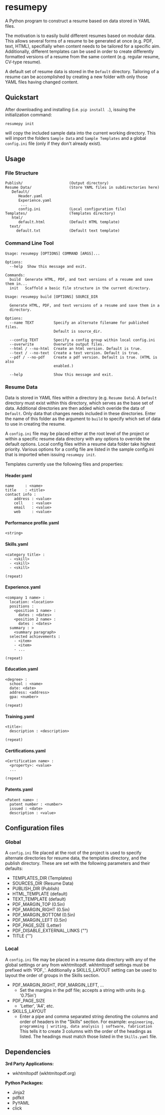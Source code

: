 # resumepy

A Python program to construct a resume based on data stored in YAML files.

The motivation is to easily build different resumes based on modular data. This
allows several forms of a resume to be generated at once (e.g. PDF, text, HTML),
specifially when content needs to be tailored for a specific aim. Additionally,
different templates can be used in order to create differently formatted
versions of a resume from the same content (e.g. regular resume, CV-type resume).

A default set of resume data is stored in the `Default` directory. Tailoring of
a resume can be accomplished by creating a new folder with only those YAML files
having changed content.

## Quickstart

After downloading and installing (i.e. `pip install .`), issuing the
initialization command:

`resumepy init`

will copy the included sample data into the current working directory. This will
import the folders `Sample Data` and `Sample Templates` and a global `config.ini`
file (only if they don't already exist).

## Usage

### File Structure

    Publish/                     (Output directory)
    Resume Data/                 (Store YAML files in subdirectories here)
       Default/                  
          Header.yaml
          Experience.yaml
           ...
          config.ini             (Local configuration file)
    Templates/                   (Templates directory)
       html/
          default.html           (Default HTML template)
      text/
         default.txt             (Default text template)

### Command Line Tool

```
Usage: resumepy [OPTIONS] COMMAND [ARGS]...

Options:
  --help  Show this message and exit.

Commands:
  build  Generate HTML, PDF, and text versions of a resume and save them in...
  init   Scaffold a basic file structure in the current directory.
```

```
Usage: resumepy build [OPTIONS] SOURCE_DIR

  Generate HTML, PDF, and text versions of a resume and save them in a
  directory.

Options:
  --name TEXT         Specify an alternate filename for published files.
                      Default is source_dir.

  --config TEXT       Specify a config group within local config.ini
  --overwrite         Overwrite output files.
  --html / --no-html  Create an html version. Default is true.
  --text / --no-text  Create a text version. Default is true.
  --pdf / --no-pdf    Create a pdf version. Default is true. (HTML is also
                      enabled.)

  --help              Show this message and exit.
```

### Resume Data

Data is stored in YAML files within a directory (e.g. `Resume Data`). A
`Default` directory must exist within this directory, which serves as the base
set of data. Additional directories are then added which overide the data of
`Default`. Only data that changes needs included in these directories. Enter
the name of this folder as the argument to `build` to specify which set of data
to use in creating the resume.

A `config.ini` file may be placed either at the root level of the project or
within a specific resume data directory with any options to override the default
options. Local config files within a resume data folder take highest priority.
Various options for a config file are listed in the sample config.ini that is
imported when issuing `resumepy init`.

Templates currently use the following files and properties:

#### Header.yaml

    name     : <name>
    title    : <title>
    contact info :
        address : <value>
        cell    : <value>
        email   : <value>
        web     : <value>

#### Performance profile.yaml

    <string>

#### Skills.yaml

    <category title> :
      - <skill>
      - <skill>
      - <skill>
    
    (repeat)

#### Experience.yaml

    <company 1 name> :
      location: <location>
      positions :
        <position 1 name> :
          dates : <dates>
        <position 2 name> :
          dates : <dates>
      summary : >
        <summary paragraph>
      selected achievements :
        - <item>
        - <item>
        - ...
    
    (repeat)

#### Education.yaml

    <degree> :
      school : <name>
      date: <date>
      address: <address>
      gpa: <number>
    
    (repeat)

#### Training.yaml

    <title>:
      description : <description>
    
    (repeat)

#### Certifications.yaml

    <Certification name> :
      <property>: <value>
      ...

    (repeat)

#### Patents.yaml

    <Patent name> :
      patent number : <number>
      issued : <date>
      description : <value>


## Configuration files

### Global

A `config.ini` file placed at the root of the project is used to specify
alternate directories for resume data, the templates directory, and the
publish directory. These are set with the following parameters and their
defaults:

  - TEMPLATES_DIR (Templates)
  - SOURCES_DIR (Resume Data)
  - PUBLISH_DIR (Publish)
  - HTML_TEMPLATE (default)
  - TEXT_TEMPLATE (default)
  - PDF_MARGIN_TOP (0.5in)
  - PDF_MARGIN_RIGHT (0.5in)
  - PDF_MARGIN_BOTTOM (0.5in)
  - PDF_MARGIN_LEFT (0.5in)
  - PDF_PAGE_SIZE (Letter)
  - PDF_DISABLE_EXTERNAL_LINKS ("")
  - TITLE ("")


### Local

A `config.ini` file may be placed in a resume data directory with any of the
global settings or any from wkhtmltopdf. wkhtmltopdf settings must be prefixed
with 'PDF_'. Additionally a SKILLS_LAYOUT setting can be used to layout the
order of groups in the Skills section.

  - PDF_MARGIN_RIGHT, PDF_MARGIN_LEFT, ...
    * Set the margins in the pdf file; accepts a string with units (e.g. '0.75in')
  - PDF_PAGE_SIZE
    * 'Letter', 'A4', etc.
  - SKILLS_LAYOUT
    * Enter a pipe and comma separated string denoting the columns and order of
      headers in the "Skills" section. For example:
         `engineering, programming | writing, data analysis | software, fabrication`
      This tells it to create 3 columns with the order of the headings as listed.
      The headings must match those listed in the `Skills.yaml` file.


## Dependencies

**3rd Party Applications:**

 - wkhtmltopdf (wkhtmltopdf.org)

**Python Packages:**

- Jinja2
- pdfkit
- PyYAML
- click